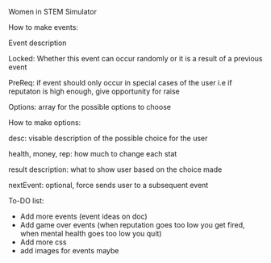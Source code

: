 Women in STEM Simulator


How to make events:

Event description

Locked: Whether this event can occur randomly or it is a result of a previous event

PreReq: if event should only occur in special cases of the user i.e if reputaton is high enough, give opportunity for raise

Options: array for the possible options to choose

How to make options:

desc: visable description of the possible choice for the user

health, money, rep: how much to change each stat

result description: what to show user based on the choice made

nextEvent: optional, force sends user to a subsequent event



To-DO list:

- Add more events (event ideas on doc)
- Add game over events (when reputation goes too low you get fired, when mental health goes too low you quit)
- Add more css
- add images for events maybe